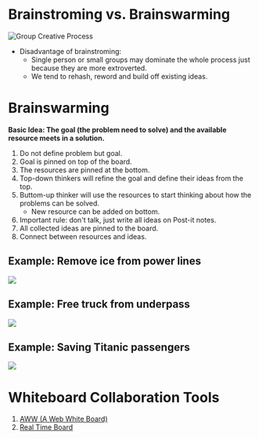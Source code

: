 # Brainstroming vs. Brainswarming

![Group Creative Process](https://uberflip.cdntwrk.com/files/aHViPTYyODA5JmNtZD1pdGVtZWRpdG9yaW1hZ2UmZmlsZW5hbWU9aXRlbWVkaXRvcmltYWdlXzU3NDQyOTNkNzQ1NzgucG5nJnZlcnNpb249MDAwMCZzaWc9OGM2ZDNjZTc3ZjBmMmUwZmY3ZGVmMjU0ZjY3NDIxNTc%253D)

- Disadvantage of brainstroming:
  - Single person or small groups may dominate the whole process just because they are more extroverted.
  - We tend to rehash, reword and build off existing ideas.

# Brainswarming

__Basic Idea: The goal (the problem need to solve) and the available resource meets in a solution.__

1. Do not define problem but goal.
2. Goal is pinned on top of the board.
3. The resources are pinned at the bottom.
4. Top-down thinkers will refine the goal and define their ideas from the top.
5. Buttom-up thinker will use the resources to start thinking about how the problems can be solved.
    * New resource can be added on bottom.
6. Important rule: don't talk, just write all ideas on Post-it notes.
7. All collected ideas are pinned to the board.
8. Connect between resources and ideas.

## Example: Remove ice from power lines
![](https://media.licdn.com/mpr/mpr/shrinknp_800_800/AAEAAQAAAAAAAAOhAAAAJDc1ZDg1NzAyLTU0MTUtNGIwZS05MDc4LTllNWIxNmM0ZWEwMw.jpg)

## Example: Free truck from underpass
![](https://media.licdn.com/mpr/mpr/shrinknp_800_800/p/4/005/07f/113/05e3deb.jpg)

## Example: Saving Titanic passengers
![](https://hbr.org/resources/images/article_assets/2015/11/R1512F_MCCAFFREY_OVERLOOKED.png)

# Whiteboard Collaboration Tools
1. [AWW (A Web White Board)](https://awwapp.com/)
2. [Real Time Board](https://realtimeboard.com/)
